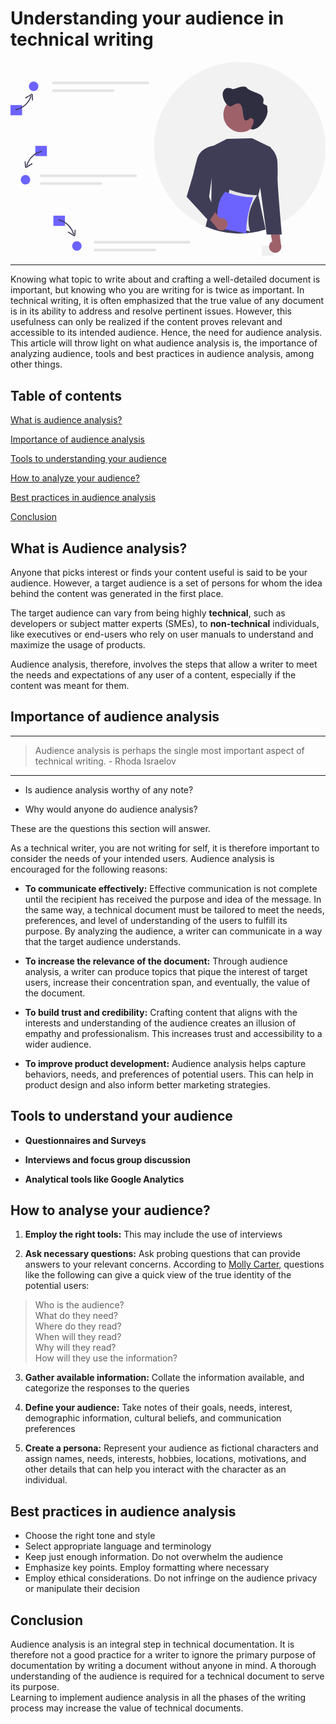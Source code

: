 
# Understanding your audience in technical writing
<svg xmlns="http://www.w3.org/2000/svg" data-name="Layer 1" width="925.49161" height="570" viewBox="0 0 925.49161 570" xmlns:xlink="http://www.w3.org/1999/xlink"><rect x="738.49161" y="540" width="34" height="30" fill="#f0f0f0"/><path d="M1062.7458,417A251.96689,251.96689,0,0,1,931.656,638.16c-2.25,1.23-4.53027,2.43006-6.82031,3.59a246.249,246.249,0,0,1-26.16992,11.48q-5.34009,2.01-10.79,3.74c-.34961.12006-.71.24-1.06006.34A251.50944,251.50944,0,0,1,672.966,628.03q-6.28491-4.11007-12.31006-8.58c-2.27-1.69-4.51025-3.41-6.72021-5.18q-9.375-7.44-18-15.77A251.21328,251.21328,0,0,1,558.7458,417c0-139.18,112.81983-252,252-252S1062.7458,277.82,1062.7458,417Z" transform="translate(-137.2542 -165)" fill="#f2f2f2"/><path d="M870.926,534.6l-5.68018,21.48,21.56983,101.23a253.04514,253.04514,0,0,1-176.3999-9.07l16.83984-70.61.56006-38.3,1.83008-126.29.46-.24a.35886.35886,0,0,1,.09033-.04l42.8999-22.03,74.02-1.85,55.23,26.9-.41992,1.57Z" transform="translate(-137.2542 -165)" fill="#3f3d56"/><path d="M901.18984,719.14383a18.07723,18.07723,0,0,1,4.82608-27.29588l-12.01468-63.10678,30.81392,12.84144,6.68524,57.95853a18.17518,18.17518,0,0,1-30.31056,19.60269Z" transform="translate(-137.2542 -165)" fill="#9e616a"/><path d="M891.21227,417.744l7.90639-2.573s25.08079,16.09632,22.69441,55.01212c0,0,.94,20.13752.04242,33.53963C920.826,519.09494,934.62472,671.851,934.62472,671.851H889.93241L870.77856,533.51764Z" transform="translate(-137.2542 -165)" fill="#3f3d56"/><path d="M865.28915,319.82981a51.311,51.311,0,1,1-51.31106-51.311h.00006a51.18333,51.18333,0,0,1,51.311,51.05536Q865.28945,319.702,865.28915,319.82981Z" transform="translate(-137.2542 -165)" fill="#9e616a"/><path d="M762.83759,250.90981c6.01081-12.92526,17.64293-10.36982,27.816-5.98853,12.88266-2.85756,25.13491-11.41271,39.01522-6.35323,13.67272,19.88617,59.57811,14.03536,49.81182,46.41017-.01277,7.7577,14.59759,3.24221,12.0469,15.94754,7.73966,24.45127-27.93663,70.75832-48.4176,61.00682,5.06523-9.28322,16.63616-30.36852-.91372-32.45988-37.75247,35.12732-3.8951-66.89035-51.3302-37.222C775.16,306.62427,753.658,265.287,762.83759,250.90981Z" transform="translate(-137.2542 -165)" fill="#2f2e41"/><path d="M841.35762,662.50461l-81.90643-16.22212L780.453,540.24309q43.47156,16.44225,81.90608,16.22209C839.96651,589.3063,829.79366,624.56934,841.35762,662.50461Z" transform="translate(-137.2542 -165)" fill="#e4e4e4"/><path d="M829.448,668.73326,747.5417,652.51117c-6.72363-48.03943-.61181-84.20816,21.002-106.0394q43.47142,16.44228,81.90621,16.22212A292.10059,292.10059,0,0,0,829.448,668.73326Z" transform="translate(-137.2542 -165)" fill="#6c63ff"/><path d="M775.17993,639.19526a18.07722,18.07722,0,0,0-23.27742-15.05052l-38.03876-51.76746-11.57544,31.31149,37.8969,44.35888a18.17518,18.17518,0,0,0,34.99472-8.85239Z" transform="translate(-137.2542 -165)" fill="#9e616a"/><path d="M741.07355,415.771l-6.89031-4.6535S693.1833,414.935,684.7458,453c0,0-6.167,22.87-9,36-1.45708,6.75321-20.88531,72.00017-20.88531,72.00017L720.7458,633l18-27-18-45Z" transform="translate(-137.2542 -165)" fill="#3f3d56"/><rect y="126.51913" width="34" height="30" fill="#6c63ff"/><rect x="73" y="246.51913" width="34" height="30" fill="#6c63ff"/><rect x="126" y="451.51913" width="34" height="30" fill="#6c63ff"/><path d="M263.50112,222.64887a3.80011,3.80011,0,0,0,0,7.60022H540.9537a3.80012,3.80012,0,0,0,0-7.60022Z" transform="translate(-137.2542 -165)" fill="#e4e4e4"/><path d="M263.50112,245.44951a3.80012,3.80012,0,1,0-.016,7.60022H438.89347a3.80011,3.80011,0,1,0,0-7.60022Z" transform="translate(-137.2542 -165)" fill="#e4e4e4"/><path d="M227.50112,495.64887a3.80011,3.80011,0,0,0,0,7.60022H504.9537a3.80012,3.80012,0,0,0,0-7.60022Z" transform="translate(-137.2542 -165)" fill="#e4e4e4"/><path d="M227.50112,518.44951a3.80012,3.80012,0,1,0-.016,7.60022H402.89347a3.80011,3.80011,0,1,0,0-7.60022Z" transform="translate(-137.2542 -165)" fill="#e4e4e4"/><path d="M385.50112,690.64887a3.80011,3.80011,0,0,0,0,7.60022H662.9537a3.80012,3.80012,0,0,0,0-7.60022Z" transform="translate(-137.2542 -165)" fill="#e4e4e4"/><path d="M385.50112,713.44951a3.80012,3.80012,0,1,0-.016,7.60022H560.89347a3.80011,3.80011,0,1,0,0-7.60022Z" transform="translate(-137.2542 -165)" fill="#e4e4e4"/><path d="M153.2423,306.65471a62.55523,62.55523,0,0,0,39.66875-28.0084,59.9451,59.9451,0,0,0,6.01322-12.82909,1.50128,1.50128,0,0,0-2.84049-.96755,59.52931,59.52931,0,0,1-30.72781,34.5628,56.35748,56.35748,0,0,1-12.67462,4.29515c-1.88955.39853-1.33259,3.34646.56095,2.94709Z" transform="translate(-137.2542 -165)" fill="#3f3d56"/><path d="M182.47186,271.56226q8.11161-4.56825,16.22337-9.13658c.25053-.14031.95192-.67159,1.21384-.60809-.21-.05092-.01939.10465-.01317.29463.00838.25572.04065.5154.05023.77288.05872,1.57928.08746,3.16027.13119,4.74l.25144,9.08508c.05293,1.91223,3.047,2.13966,2.99348.20491L203.02707,266.25c-.06765-2.44417.5437-7.86545-3.41639-7.39683-1.429.1691-2.75029,1.17026-3.96916,1.85669l-4.93755,2.7807-9.52241,5.36278c-1.6769.94438-.39381,3.65733,1.2903,2.70888Z" transform="translate(-137.2542 -165)" fill="#3f3d56"/><path d="M227.56192,426.4134a62.54742,62.54742,0,0,0-38.48965,29.574,59.85394,59.85394,0,0,0-5.48876,13.05246,1.50128,1.50128,0,0,0,2.89284.79752,59.55355,59.55355,0,0,1,29.383-35.75361,56.32036,56.32036,0,0,1,12.50006-4.77757c1.87077-.47222,1.07808-3.36628-.79752-2.89284Z" transform="translate(-137.2542 -165)" fill="#3f3d56"/><path d="M199.745,462.65263l-15.67691,9.66509c-.2687.16566-.53282.34647-.81245.49369-.27757.14614-.563.14166-.38358.31781-.242-.23761-.18027-1.11882-.19839-1.3878l-.30535-4.534-.6107-9.068c-.129-1.91607-3.13-1.93042-3,0l.71691,10.64506c.16324,2.42387-.28831,7.44036,3.42248,7.23758,1.65223-.09029,3.22631-1.44749,4.58025-2.28222l4.47912-2.76145,9.30277-5.73533c1.6405-1.0114.13547-3.60744-1.51415-2.59041Z" transform="translate(-137.2542 -165)" fill="#3f3d56"/><path d="M279.149,630.30624a59.547,59.547,0,0,1,36.69675,28.19536,56.29657,56.29657,0,0,1,5.18634,12.33582,1.50128,1.50128,0,0,0,2.89283-.79752,62.54113,62.54113,0,0,0-30.76171-37.5465,59.83177,59.83177,0,0,0-13.21669-5.08c-1.87249-.47265-2.67129,2.41986-.79752,2.89284Z" transform="translate(-137.2542 -165)" fill="#3f3d56"/><path d="M306.2492,666.243l9.30278,5.73533,4.47911,2.76145c1.35742.83688,2.92553,2.1918,4.58025,2.28222,3.70982.20273,3.25919-4.81291,3.42248-7.23758l.71691-10.64506c.1298-1.92722-2.87074-1.91923-3,0l-.6107,9.068-.29207,4.33688c-.02236.3319.06453,1.30933-.21166,1.58493.1972-.19678-.00835-.10288-.2285-.23656-.32017-.19442-.64809-.378-.96754-.57494l-15.6769-9.66509c-1.648-1.016-3.15644,1.57791-1.51416,2.59041Z" transform="translate(-137.2542 -165)" fill="#3f3d56"/><circle cx="68" cy="71.51913" r="14" fill="#6c63ff"/><circle cx="44" cy="345.8493" r="14" fill="#6c63ff"/><circle cx="195" cy="540.51913" r="14" fill="#6c63ff"/></svg>

---
Knowing what topic to write about and crafting a well-detailed document is important, but knowing who you are writing for is twice as important. In technical writing, it is often emphasized that the true value of any document is in its ability to address and resolve pertinent issues.
However, this usefulness can only be realized if the content proves relevant and accessible to its intended audience. Hence, the need for audience analysis. This article will throw light on what audience analysis is, the importance of analyzing audience, tools and best practices in audience analysis, among other things.

## Table of contents 

[What is audience analysis?](#what-is-audience-analysis)

[Importance of audience analysis](#importance-of-audience-analysis)

[Tools to understanding your audience](#tools-to-understand-your-audience)

[How to analyze your audience?](#how-to-analyse-your-audience)

[Best practices in audience analysis](#best-practices-in-audience-analysis)

[Conclusion](#conclusion)

## What is Audience analysis?
Anyone that picks interest or finds your content useful is said to be your audience. However, a target audience is a set of persons for whom the idea behind the content was generated in the first place.

The target audience can vary from being highly **technical**, such as developers or subject matter experts (SMEs), to **non-technical** individuals, like executives or end-users who rely on user manuals to understand and maximize the usage of products.

Audience analysis, therefore, involves the steps that allow a writer to meet the needs and expectations of any user of a content, especially if the content was meant for them.

## Importance of audience analysis
---
> Audience analysis is perhaps the single most important aspect of technical writing. - Rhoda Israelov
---
- Is audience analysis worthy of any note?

- Why would anyone do audience analysis?

These are the questions this section will answer.

As a technical writer, you are not writing for self, it is therefore important to consider the needs of your intended users. 
Audience analysis is encouraged for the following reasons:

- **To communicate effectively:**
Effective communication is not complete until the recipient has received the purpose and idea of the message. In the same way, a technical document must be tailored to meet the needs, preferences, and level of understanding of the users to fulfill its purpose. 
By analyzing the audience, a writer can communicate in a way that the target audience understands.

- **To increase the relevance of the document:** Through audience analysis, a writer can produce topics that pique the interest of target users, increase their concentration span, and eventually, the value of the document.

- **To build trust and credibility:** Crafting content that aligns with the interests and understanding of the audience creates an illusion of empathy and professionalism. This increases trust and accessibility to a wider audience.
- **To improve product development:** Audience analysis helps capture behaviors, needs, and preferences of potential users. This can help in product design and also inform better marketing strategies.

## Tools to understand your audience
- **Questionnaires and Surveys**

- **Interviews and focus group discussion**

- **Analytical tools like Google Analytics**

## How to analyse your audience?

1. **Employ the right tools:** This may include the use of interviews

2. **Ask necessary questions:** Ask probing questions that can provide answers to your relevant concerns. According to [Molly Carter](https://www.writingassist.com/resources/articles-3/why-audience-analysis-is-essential-in-technical-writing/), questions like the following can give a quick view of the true identity of the potential users:

> Who is the audience?\
> What do they need?\
> Where do they read?\
> When will they read?\
> Why will they read?\
> How will they use the information?

3. **Gather available information:** Collate the information available, and categorize the responses to the queries

4. **Define your audience:**
Take notes of their goals, needs, interest, demographic information, cultural beliefs, and communication preferences 

5. **Create a persona:** Represent your audience as fictional characters and assign names, needs, interests, hobbies, locations, motivations, and other details that can help you interact with the character as an individual.

## Best practices in audience analysis

- Choose the right tone and style
- Select appropriate language and terminology
- Keep just enough information. Do not overwhelm the audience 
- Emphasize key points. Employ formatting where necessary 
- Employ ethical considerations. Do not infringe on the audience privacy or manipulate their decision

## Conclusion

Audience analysis is an integral step in technical documentation. It is therefore not a good practice for a writer to ignore the primary purpose of documentation by writing a document without anyone in mind. A thorough understanding of the audience is required for a technical document to serve its purpose.\
Learning to implement audience analysis in all the phases of the writing process may increase the value of technical documents. 
